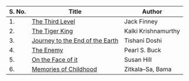 | S. No. | Title | Author |
| --------------- | --------------- | --------------- |
| 1. | [The Third Level](./1-the-third-level.md) | Jack Finney |
| 2. | [The Tiger King](./2-the-tiger-king.md) | Kalki Krishnamurthy |
| 3. | [Journey to the End of the Earth](./3-journey-to-the-end-of-the-earth.md) | Tishani Doshi |
| 4. | [The Enemy](./4-the-enemy.md) | Pearl S. Buck |
| 5. | [On the Face of it](./6-on-the-face-of-it.md) | Susan Hill | 
| 6. | [Memories of Childhood](./8-memories-of-childhood.md) | Zitkala–Sa, Bama | 
